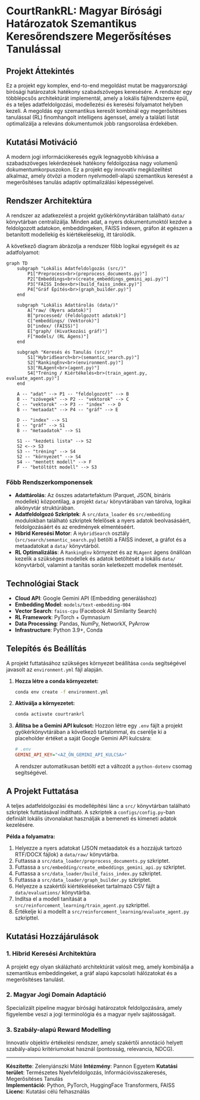 # CourtRankRL: Magyar Bírósági Határozatok Szemantikus Keresőrendszere Megerősítéses Tanulással

## Projekt Áttekintés

Ez a projekt egy komplex, end-to-end megoldást mutat be magyarországi bírósági határozatok hatékony szabadszöveges keresésére. A rendszer egy többlépcsős architektúrát implementál, amely a lokális fájlrendszerre épül, és a teljes adatfeldolgozási, modellezési és keresési folyamatot helyben kezeli. A megoldás egy szemantikus keresőt kombinál egy megerősítéses tanulással (RL) finomhangolt intelligens ágenssel, amely a találati listát optimalizálja a releváns dokumentumok jobb rangsorolása érdekében.

## Kutatási Motiváció

A modern jogi információkeresés egyik legnagyobb kihívása a szabadszöveges lekérdezések hatékony feldolgozása nagy volumenű dokumentumkorpuszokon. Ez a projekt egy innovatív megközelítést alkalmaz, amely ötvözi a modern nyelvmodell-alapú szemantikus keresést a megerősítéses tanulás adaptív optimalizálási képességeivel.

## Rendszer Architektúra

A rendszer az adatkezelést a projekt gyökérkönyvtárában található `data/` könyvtárban centralizálja. Minden adat, a nyers dokumentumoktól kezdve a feldolgozott adatokon, embeddingeken, FAISS indexen, gráfon át egészen a betanított modellekig és kiértékelésekig, itt tárolódik.

A következő diagram ábrázolja a rendszer főbb logikai egységeit és az adatfolyamot:

```mermaid
graph TD
    subgraph "Lokális Adatfeldolgozás (src/)"
        P1["Preprocess<br>(preprocess_documents.py)"]
        P2["Embeddings<br>(create_embeddings_gemini_api.py)"]
        P3["FAISS Index<br>(build_faiss_index.py)"]
        P4["Gráf Építés<br>(graph_builder.py)"]
    end

    subgraph "Lokális Adattárolás (data/)"
        A["raw/ (Nyers adatok)"]
        B["processed/ (Feldolgozott adatok)"]
        C["embeddings/ (Vektorok)"]
        D["index/ (FAISS)"]
        E["graph/ (Hivatkozási gráf)"]
        F["models/ (RL Ágens)"]
    end

    subgraph "Keresés és Tanulás (src/)"
        S1["HybridSearch<br>(semantic_search.py)"]
        S2["RankingEnv<br>(environment.py)"]
        S3["RLAgent<br>(agent.py)"]
        S4["Tréning / Kiértékelés<br>(train_agent.py, evaluate_agent.py)"]
    end

    A -- "adat" --> P1 -- "feldolgozott" --> B
    B -- "szövegek" --> P2 -- "vektorok" --> C
    C -- "vektorok" --> P3 -- "index" --> D
    B -- "metaadat" --> P4 -- "gráf" --> E

    D -- "index" --> S1
    E -- "gráf" --> S1
    B -- "metaadatok" --> S1

    S1 -- "kezdeti lista" --> S2
    S2 <--> S3
    S3 -- "tréning" --> S4
    S2 -- "környezet" --> S4
    S4 -- "mentett modell" --> F
    F -- "betöltött modell" --> S3
```

### Főbb Rendszerkomponensek

- **Adattárolás**: Az összes adatartefaktum (Parquet, JSON, bináris modellek) központilag, a projekt `data/` könyvtárában van tárolva, logikai alkönyvtár struktúrában.
- **Adatfeldolgozó Szkriptek**: A `src/data_loader` és `src/embedding` modulokban található szkriptek felelősek a nyers adatok beolvasásáért, feldolgozásáért és az eredmények elmentéséért.
- **Hibrid Keresési Motor**: A `HybridSearch` osztály (`src/search/semantic_search.py`) betölti a FAISS indexet, a gráfot és a metaadatokat a `data/` könyvtárból.
- **RL Optimalizálás**: A `RankingEnv` környezet és az `RLAgent` ágens önállóan kezelik a szükséges modellek és adatok betöltését a lokális `data/` könyvtárból, valamint a tanítás során keletkezett modellek mentését.

## Technológiai Stack

- **Cloud API**: Google Gemini API (Embedding generáláshoz)
- **Embedding Model**: `models/text-embedding-004`
- **Vector Search**: `faiss-cpu` (Facebook AI Similarity Search)
- **RL Framework**: PyTorch + Gymnasium
- **Data Processing**: Pandas, NumPy, NetworkX, PyArrow
- **Infrastructure**: Python 3.9+, Conda

## Telepítés és Beállítás

A projekt futtatásához szükséges környezet beállítása `conda` segítségével javasolt az `environment.yml` fájl alapján.

1.  **Hozza létre a conda környezetet:**
    ```bash
    conda env create -f environment.yml
    ```

2.  **Aktiválja a környezetet:**
    ```bash
    conda activate courtrankrl
    ```

3.  **Állítsa be a Gemini API kulcsot:**
    Hozzon létre egy `.env` fájlt a projekt gyökérkönyvtárában a következő tartalommal, és cserélje ki a placeholder értéket a saját Google Gemini API kulcsára:

    ```ini
    # .env
    GEMINI_API_KEY="<AZ_ÖN_GEMINI_API_KULCSA>"
    ```
    A rendszer automatikusan betölti ezt a változót a `python-dotenv` csomag segítségével.

## A Projekt Futtatása

A teljes adatfeldolgozási és modellépítési lánc a `src/` könyvtárban található szkriptek futtatásával indítható. A szkriptek a `configs/config.py`-ban definiált lokális útvonalakat használják a bemeneti és kimeneti adatok kezelésére.

**Példa a folyamatra:**
1.  Helyezze a nyers adatokat (JSON metaadatok és a hozzájuk tartozó RTF/DOCX fájlok) a `data/raw/` könyvtárba.
2.  Futtassa a `src/data_loader/preprocess_documents.py` szkriptet.
3.  Futtassa a `src/embedding/create_embeddings_gemini_api.py` szkriptet.
4.  Futtassa a `src/data_loader/build_faiss_index.py` szkriptet.
5.  Futtassa a `src/data_loader/graph_builder.py` szkriptet.
6.  Helyezze a szakértői kiértékeléseket tartalmazó CSV fájlt a `data/evaluations/` könyvtárba.
7.  Indítsa el a modell tanítását a `src/reinforcement_learning/train_agent.py` szkripttel.
8.  Értékelje ki a modellt a `src/reinforcement_learning/evaluate_agent.py` szkripttel.

## Kutatási Hozzájárulások

### 1. Hibrid Keresési Architektúra
A projekt egy olyan skálázható architektúrát valósít meg, amely kombinálja a szemantikus embeddingeket, a gráf alapú kapcsolati hálózatokat és a megerősítéses tanulást.

### 2. Magyar Jogi Domain Adaptáció
Specializált pipeline magyar bírósági határozatok feldolgozására, amely figyelembe veszi a jogi terminológia és a magyar nyelv sajátosságait.

### 3. Szabály-alapú Reward Modelling
Innovatív objektív értékelési rendszer, amely szakértői annotáció helyett szabály-alapú kritériumokat használ (pontosság, relevancia, NDCG).

---

**Készítette**: Zelenyiánszki Máté
**Intézmény**: Pannon Egyetem 
**Kutatási terület**: Természetes Nyelvfeldolgozás, Információvisszakeresés, Megerősítéses Tanulás  
**Implementáció**: Python, PyTorch, HuggingFace Transformers, FAISS
**Licenc**: Kutatási célú felhasználás